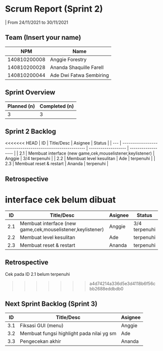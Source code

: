# Scrum Report (Sprint 2)
| From 24/11/2021 to 30/11/2021

## Team (Insert your name)
| NPM           | Name                    |
| ------------- |-------------------------|
| 140810200008  | Anggie Forestry         |
| 140810200028  | Ananda Shaquille Farell |
| 140810200044  | Ade Dwi Fatwa Sembiring |

## Sprint Overview
| Planned (n)   | Completed (n) |
| ------------- |-------------- |
| 3             | 3             |

## Sprint 2 Backlog

<<<<<<< HEAD
| ID  | Title/Desc                                                  | Asignee             | Status             |
| --- | ----------------------------------------------------------- | ------------------- | ------------------ |
| 2.1 | Membuat interface (new game,cek,mouselistener,keylistener)  | Anggie              |   3/4 terpenuhi    |
| 2.2 | Membuat level kesulitan                                     | Ade                 |     terpenuhi      |
| 2.3 | Membuat reset & restart                                     | Ananda              |     terpenuhi      |

## Retrospective 

interface cek belum dibuat
=======
| ID  | Title/Desc                                                  | Asignee             | Status              |
| --- | ----------------------------------------------------------- | ------------------- | ------------------- |
| 2.1 | Membuat interface (new game,cek,mouselistener,keylistener)  | Anggie              |    3/4 terpenuhi    |
| 2.2 | Membuat level kesulitan                                     | Ade                 |     terpenuhi       |
| 2.3 | Membuat reset & restart                                     | Ananda              |     terpenuhi       |

## Retrospective 

Cek pada ID 2.1 belum terpenuhi
>>>>>>> a4d74214a336d5e3d4118b6f56cbb2688eddbdb0

## Next Sprint Backlog (Sprint 3)
| ID  | Title/Desc                                                  | Asignee             | 
| --- | ----------------------------------------------------------- | ------------------- | 
| 3.1 | Fiksasi GUI (menu)                                          | Anggie              |
| 3.2 | Membuat fungsi highlight pada nilai yg sm                   | Ade                 |
| 3.3 | Pengecekan akhir                                            | Ananda              |